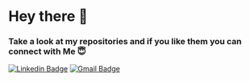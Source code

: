 
# Hey there 👀  
<h3>Take a look at my repositories and if you like them you can connect with Me 😇</h3>


[![Linkedin Badge](https://img.shields.io/badge/linkedin-%230077B5.svg?&style=for-the-badge&logo=linkedin&logoColor=white)](https://www.linkedin.com/in/shivansh-saxena-028228192/)   [![Gmail Badge](https://img.shields.io/badge/gmail-D14836?&style=for-the-badge&logo=gmail&logoColor=white)](mailto:shivanshkumar166@gmail.com@gmail.com) 

